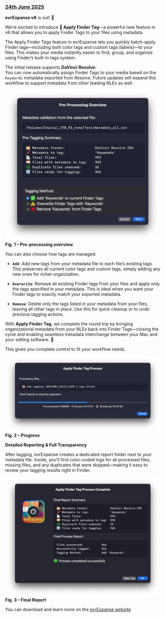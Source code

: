 ### [24th June 2025](/news/20250624)

**evrExpanse v6** is out! 🚀

We’re excited to introduce **📌 Apply Finder Tag**—a powerful new feature in v6 that allows you to apply Finder Tags to your files using metadata.

The Apply Finder Tags feature in evrExpanse lets you quickly batch-apply Finder tags—including both color tags and custom tags (labels)—to your files. This makes your media instantly easier to find, group, and organize using Finder’s built-in tags system.

The initial release supports **DaVinci Resolve**:  
You can now automatically assign Finder Tags to your media based on the `Keywords` metadata exported from Resolve. Future updates will expand this workflow to support metadata from other leading NLEs as well.


![](/static/evrE6_PreprocessTag.png)
**Fig. 1 – Pre-processing overview**

You can also choose how tags are managed:
- **`Add`**: Add new tags from your metadata file to each file’s existing tags. This preserves all current color tags and custom tags, simply adding any new ones for richer organization.

- **`Overwrite`**: Remove all existing Finder tags from your files and apply only the tags specified in your metadata. This is ideal when you want your Finder tags to exactly match your exported metadata.

- **`Remove`**: Delete only the tags listed in your metadata from your files, leaving all other tags in place. Use this for quick cleanup or to undo previous tagging actions.

With **Apply Finder Tag**, we complete the round trip by bringing organizational metadata from your NLEs back into Finder Tags—closing the cycle and enabling seamless metadata interchange between your Mac and your editing software. 🔄

This gives you complete control to fit your workflow needs.


![](/static/evrE6_progressTag.png)
**Fig. 2 – Progress**

**Detailed Reporting & Full Transparency**

After tagging, evrExpanse creates a dedicated report folder next to your metadata file. Inside, you’ll find color-coded logs for all processed files, missing files, and any duplicates that were skipped—making it easy to review your tagging results right in Finder.


![](/static/evrE6_FinalReportTag.png)
**Fig. 3 – Final Report**



You can download and learn more on the [evrExpanse website](https://www.evrapp.cloud/evrexpanse)
